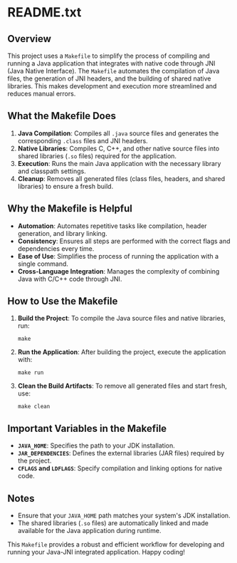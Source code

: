 # README.txt

## Overview
This project uses a `Makefile` to simplify the process of compiling and running a Java application that integrates with native code through JNI (Java Native Interface). The `Makefile` automates the compilation of Java files, the generation of JNI headers, and the building of shared native libraries. This makes development and execution more streamlined and reduces manual errors.

## What the Makefile Does

1. **Java Compilation**: Compiles all `.java` source files and generates the corresponding `.class` files and JNI headers.
2. **Native Libraries**: Compiles C, C++, and other native source files into shared libraries (`.so` files) required for the application.
3. **Execution**: Runs the main Java application with the necessary library and classpath settings.
4. **Cleanup**: Removes all generated files (class files, headers, and shared libraries) to ensure a fresh build.

## Why the Makefile is Helpful
- **Automation**: Automates repetitive tasks like compilation, header generation, and library linking.
- **Consistency**: Ensures all steps are performed with the correct flags and dependencies every time.
- **Ease of Use**: Simplifies the process of running the application with a single command.
- **Cross-Language Integration**: Manages the complexity of combining Java with C/C++ code through JNI.

## How to Use the Makefile

1. **Build the Project**:
   To compile the Java source files and native libraries, run:
   ```
   make
   ```

2. **Run the Application**:
   After building the project, execute the application with:
   ```
   make run
   ```

3. **Clean the Build Artifacts**:
   To remove all generated files and start fresh, use:
   ```
   make clean
   ```

## Important Variables in the Makefile
- **`JAVA_HOME`**: Specifies the path to your JDK installation.
- **`JAR_DEPENDENCIES`**: Defines the external libraries (JAR files) required by the project.
- **`CFLAGS` and `LDFLAGS`**: Specify compilation and linking options for native code.

## Notes
- Ensure that your `JAVA_HOME` path matches your system's JDK installation.
- The shared libraries (`.so` files) are automatically linked and made available for the Java application during runtime.

This `Makefile` provides a robust and efficient workflow for developing and running your Java-JNI integrated application. Happy coding!

